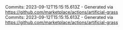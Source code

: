 Commits: 2023-09-12T15:15:15.613Z - Generated via https://github.com/marketplace/actions/artificial-grass
<br>
Commits: 2023-09-12T15:15:15.613Z - Generated via https://github.com/marketplace/actions/artificial-grass
<br>
